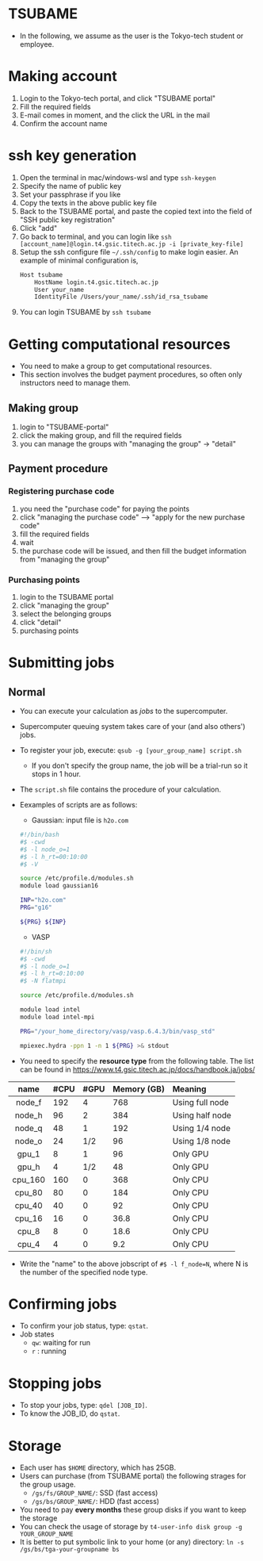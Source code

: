 # TSUBAME
* In the following, we assume as the user is the Tokyo-tech student or employee.

# Making account
1. Login to the Tokyo-tech portal, and click "TSUBAME portal"
2. Fill the required fields
3. E-mail comes in moment, and the click the URL in the mail
4. Confirm the account name

# ssh key generation
1. Open the terminal in mac/windows-wsl and type `ssh-keygen`
2. Specify the name of public key
3. Set your passphrase if you like
4. Copy the texts in the above public key file
5. Back to the TSUBAME portal, and paste the copied text into the field of "SSH public key registration"
6. Click "add"
7. Go back to terminal, and you can login like `ssh [account_name]@login.t4.gsic.titech.ac.jp -i [private_key-file]`
8. Setup the ssh configure file `~/.ssh/config` to make login easier. An example of minimal configuration is,
    ```bash
    Host tsubame
        HostName login.t4.gsic.titech.ac.jp
        User your_name
        IdentityFile /Users/your_name/.ssh/id_rsa_tsubame
    ```
9. You can login TSUBAME by `ssh tsubame`

# Getting computational resources
* You need to make a group to get computational resources.
* This section involves the budget payment procedures, so often only instructors need to manage them.

## Making group
1. login to "TSUBAME-portal"
2. click the making group, and fill the required fields
3. you can manage the groups with "managing the group" -> "detail"

## Payment procedure
### Registering purchase code
1. you need the "purchase code" for paying the points
2. click "managing the purchase code" --> "apply for the new purchase code"
3. fill the required fields
4. wait
5. the purchase code will be issued, and then fill the budget information from "managing the group"

### Purchasing points
1. login to the TSUBAME portal
2. click "managing the group"
3. select the belonging groups
4. click "detail"
5. purchasing points

# Submitting jobs
## Normal
* You can execute your calculation as *jobs* to the supercomputer.
* Supercomputer queuing system takes care of your (and also others') jobs.
* To register your job, execute: `qsub -g [your_group_name] script.sh`
    + If you don't specify the group name, the job will be a trial-run so it stops in 1 hour.
* The `script.sh` file contains the procedure of your calculation.
* Eexamples of scripts are as follows:
    + Gaussian: input file is `h2o.com`
    ```bash
    #!/bin/bash
    #$ -cwd
    #$ -l node_o=1
    #$ -l h_rt=00:10:00
    #$ -V

    source /etc/profile.d/modules.sh
    module load gaussian16

    INP="h2o.com"
    PRG="g16"

    ${PRG} ${INP}
    ```
    + VASP
    ```bash
    #!/bin/sh
    #$ -cwd
    #$ -l node_o=1
    #$ -l h_rt=0:10:00
    #$ -N flatmpi

    source /etc/profile.d/modules.sh

    module load intel
    module load intel-mpi

    PRG="/your_home_directory/vasp/vasp.6.4.3/bin/vasp_std"

    mpiexec.hydra -ppn 1 -n 1 ${PRG} >& stdout
    ```

* You need to specify the **resource type** from the following table. The list can be found in https://www.t4.gsic.titech.ac.jp/docs/handbook.ja/jobs/

|  name   | #CPU | #GPU | Memory (GB) | Meaning         |
| :-----: | :--- | :--- | :---------- | :-------------- |
| node_f  | 192  | 4    | 768         | Using full node |
| node_h  | 96   | 2    | 384         | Using half node |
| node_q  | 48   | 1    | 192         | Using 1/4 node  |
| node_o  | 24   | 1/2  | 96          | Using 1/8 node  |
|  gpu_1  | 8    | 1    | 96          | Only GPU        |
|  gpu_h  | 4    | 1/2  | 48          | Only GPU        |
| cpu_160 | 160  | 0    | 368         | Only CPU        |
| cpu_80  | 80   | 0    | 184         | Only CPU        |
| cpu_40  | 40   | 0    | 92          | Only CPU        |
| cpu_16  | 16   | 0    | 36.8        | Only CPU        |
|  cpu_8  | 8    | 0    | 18.6        | Only CPU        |
|  cpu_4  | 4    | 0    | 9.2         | Only CPU        |

* Write the "name" to the above jobscript of `#$ -l f_node=N`, where N is the number of the specified node type.

<!--
## Using booked node
* You can book the nodes via TSUBAME portal.
* With booked nodes (AR_ID should be given), you can submit jobs by
`qsub -g [group_name] -ar [AR_ID] script.sh`.
-->

# Confirming jobs
* To confirm your job status, type: `qstat`.
* Job states
    * `qw`: waiting for run
    * `r` : running
    
# Stopping jobs
* To stop your jobs, type: `qdel [JOB_ID]`.
* To know the JOB_ID, do `qstat`.

# Storage
* Each user has `$HOME` directory, which has 25GB.
* Users can purchase (from TSUBAME portal) the following strages for the group usage.
    + `/gs/fs/GROUP_NAME/`: SSD (fast access)
    + `/gs/bs/GROUP_NAME/`: HDD (fast access)
* You need to pay **every months** these group disks if you want to keep the storage
* You can check the usage of storage by `t4-user-info disk group -g YOUR_GROUP_NAME`
* It is better to put symbolic link to your home (or any) directory: `ln -s /gs/bs/tga-your-groupname bs`
